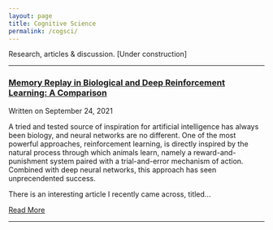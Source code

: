 ```yaml
---
layout: page
title: Cognitive Science
permalink: /cogsci/
---
```

Research, articles & discussion. [Under construction]

---
<html>
<h3><a href="https://osghaffar.github.io/cogsci/RL-and-Memory-Replay/">Memory Replay in Biological and Deep Reinforcement Learning: A Comparison</a></h3>
</html>
    
<div class="date">
    Written on September 24, 2021
</div>

A tried and tested source of inspiration for artificial intelligence has always been biology, and neural networks are no different. One of the most powerful approaches, reinforcement learning, is directly inspired by the natural process through which animals learn, namely a reward-and-punishment system paired with a trial-and-error mechanism of action. Combined with deep neural networks, this approach has seen unprecendented success.

There is an interesting article I recently came across, titled...

<html>
<a href="https://osghaffar.github.io/cogsci/RL-and-Memory-Replay/" class="read-more">Read More</a>
</html>

---
